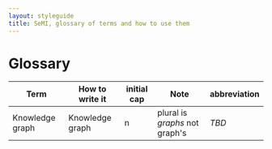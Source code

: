 ```yaml
---
layout: styleguide
title: SeMI, glossary of terms and how to use them
---
```


# Glossary

| Term | How to write it | initial cap | Note | abbreviation |
| --- | --- | --- | --- | --- |
| Knowledge graph | Knowledge graph | n | plural is _graphs_ not graph's | _TBD_ | 
